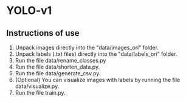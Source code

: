 # YOLO-v1

## Instructions of use
1. Unpack images directly into the "data/images_ori" folder.
2. Unpack labels (.txt files) directly into the "data/labels_ori" folder.
3. Run the file data/rename_classes.py
4. Run the file data/shorten_data.py.
5. Run the file data/generate_csv.py.
6. (Optional) You can visualize images with labels by running the file data/visualize.py.
7. Run the file train.py.
